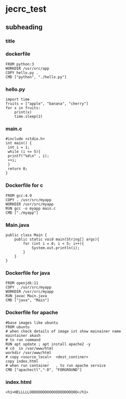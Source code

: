 # jecrc_test
## subheading
### title
### dockerfile
```
FROM python:3
WORKDIR /usr/src/app
COPY hello.py .
CMD ["python", "./hello.py"]
```
### hello.py
```
import time
fruits = ["apple", "banana", "cherry"]
for x in fruits:
    print(x)
    time.sleep(2)
```
### main.c
```
#include <stdio.h>
int main() {
 int i = 1;
 while (i <= 5){
 printf("%d\n" , i);
 ++i;
 }
 return 0;
}
```
### Dockerfile for c
```
FROM gcc:4.9
COPY . /usr/src/myapp
WORKDIR /usr/src/myapp
RUN gcc -o myapp main.c
CMD ["./myapp"]
```

### Main.java
```
public class Main {
	public static void main(String[] args){
		for (int i = 0; i < 5; i++){
			System.out.println(i);
		}
	}
}

```

### Dockerfile for java
```
FROM openjdk:11
COPY . /usr/src/myapp
WORKDIR /usr/src/myapp
RUN javac Main.java
CMD ["java", "Main"]
```

### Dockerfile for apache
```
#base images like ubuntu
FROM ubuntu 
# when check details of image ist show mainainer name
maintainer akash 
# to run command 
RUN apt update ; apt install apache2 -y  
# cd  in /var/www/html 
workdir /var/www/html
# copy <source_local>  <dest_continer>
copy index.html    .
# when run container   , to run apache service 
CMD ["apachectl","-D", "FORGROUND"] 
```
### index.html 
```
<h1>HELLLLLOOOOOOOOOOOOOOOOOOOOOO</h1>
```
